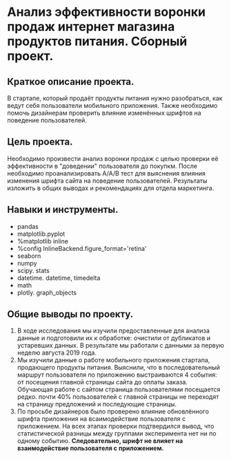 # Анализ эффективности воронки продаж интернет магазина продуктов питания. Сборный проект.
## Краткое описание проекта.
В стартапе, который продаёт продукты питания нужно разобраться, как ведут себя пользователи мобильного приложения. Также необходимо помочь дизайнерам проверить влияние изменённых шрифтов на поведение пользователей.
## Цель проекта.
Необходимо произвести анализ воронки продаж с целью проверки её эффективности в "доведении" пользователя до покупкм.
После необходимо проанализировать А/А/В тест для выяснения влияния изменения шрифта сайта на поведение пользователей.
Результаты изложить в общих выводах и рекомендациях для отдела маркетинга.
## Навыки и инструменты.
-	pandas 
-	 matplotlib.pyplot 
-	%matplotlib inline
-	%config InlineBackend.figure_format='retina'
-	seaborn 
-	numpy 
-	scipy. stats 
-	datetime. datetime, timedelta
-	math 
-	plotly. graph_objects 

## Общие выводы по проекту.
1.	В ходе исследования мы изучили предоставленные для анализа данные и подготовили их к обработке: очистили от дубликатов и устаревших данных. В результате мы работали с данными за первую неделю августа 2019 года.
2.	Мы изучили данные о работе мобильного приложения стартапа, продающего продукты питания. Выяснили, что в последовательный маршрут пользователя по приложению выстраиваются 4 события: от посещения главной страницы сайта до оплаты заказа. Обучающая работе с сайтом страница пользователями посещается редко. почти 40% пользователей с главной страницы не переходят на страницу предложений и последующие страницы.
3.	По просьбе дизайнеров было проверено влияние обновлённого шрифта приложения на всаимодействие пользователя с приложением. На всех этапах проверки подтвердился вывод, что статистической разницы между группами эксперимента нет ни по одному событию.
 **Следовательно, шрифт не влияет на взаимодействие пользователя с приложением.**


